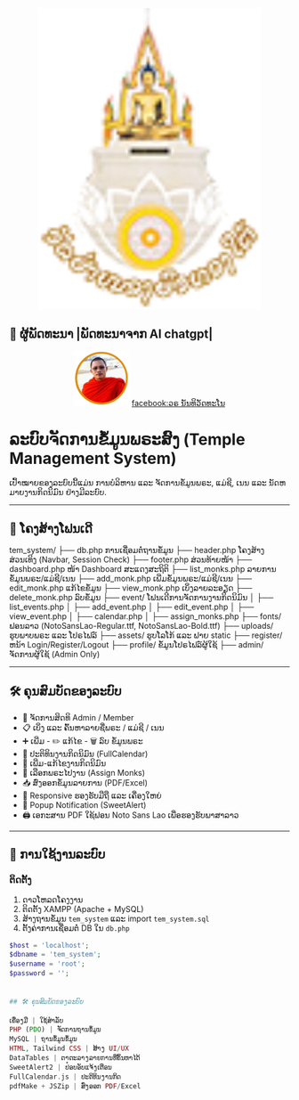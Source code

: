 <p align="center"><a href="https://www.facebook.com/phathasira" target="_blank"><img src="https://github.com/vitkip/tem_system/blob/main/assets/logo.png" width="400" alt=" Logo"></a></p>

## 📂 ຜູ້ພັດທະນາ |ພັດທະນາຈາກ AI chatgpt|
<p align="center">
<img src="https://github.com/vitkip/tem_system/blob/main/uploads/68050fb4eabf0_hasak.png" width="100" style="max-width: 100%; alt="Build Status">
<a href="https://www.facebook.com/phathasira" align="center">facebook:ວຣ ນັນທິວັດທະໂນ</a>
</p>

# ລະບົບຈັດການຂໍ້ມູນພຣະສົງ (Temple Management System)

ເປົ້າໝາຍຂອງລະບົບນີ້ແມ່ນ ການບໍລິຫານ ແລະ ຈັດການຂໍ້ມູນພຣະ, ແມ່ຊີ, ເນນ ແລະ ນັດຫມາຍງານກິດນິມົນ ຢ່າງມີລະບົບ.

---

## 📂 ໂຄງສ້າງໂຟນເດີ

tem_system/ ├── db.php ການເຊື່ອມຕໍ່ຖານຂໍ້ມູນ ├── header.php ໂຄງສ້າງສ່ວນເທິງ (Navbar, Session Check) ├── footer.php ສ່ວນທ້າຍໜ້າ ├── dashboard.php ໜ້າ Dashboard ສະແດງສະຖິຕິ ├── list_monks.php ລາຍການຂໍ້ມູນພຣະ/ແມ່ຊີ/ເນນ ├── add_monk.php ເພີ່ມຂໍ້ມູນພຣະ/ແມ່ຊີ/ເນນ ├── edit_monk.php ແກ້ໄຂຂໍ້ມູນ ├── view_monk.php ເບິ່ງລາຍລະອຽດ ├── delete_monk.php ລົບຂໍ້ມູນ ├── event/ ໂຟນເດີການຈັດການງານກິດນິມົນ │ ├── list_events.php │ ├── add_event.php │ ├── edit_event.php │ ├── view_event.php │ ├── calendar.php │ ├── assign_monks.php ├── fonts/ ຟອນລາວ (NotoSansLao-Regular.ttf, NotoSansLao-Bold.ttf) ├── uploads/ ຮູບພາບພຣະ ແລະ ໂປຣໄຟລ໌ ├── assets/ ຮູບໂລໂກ້ ແລະ ຟາຍ static ├── register/ ຫນ້າ Login/Register/Logout ├── profile/ ຂໍ້ມູນໂປຣໄຟລ໌ຜູ້ໃຊ້ ├── admin/ ຈັດການຜູ້ໃຊ້ (Admin Only)

---

## 🛠️ ຄຸນສົມບັດຂອງລະບົບ

- 🔐 ຈັດການສິດທິ Admin / Member
- 📋 ເບິ່ງ ແລະ ຄົ້ນຫາລາຍຊື່ພຣະ / ແມ່ຊີ / ເນນ
- ➕ ເພີ່ມ - ✏️ ແກ້ໄຂ - 🗑️ ລົບ ຂໍ້ມູນພຣະ
- 📅 ປະຕິທິນງານກິດນິມົນ (FullCalendar)
- 📑 ເພີ່ມ-ແກ້ໄຂງານກິດນິມົນ
- 🔗 ເລືອກພຣະໄປງານ (Assign Monks)
- 📥 ສົ່ງອອກຂໍ້ມູນລາຍການ (PDF/Excel)
- 📱 Responsive ຮອງຮັບມືຖື ແລະ ເຄື່ອງໃຫຍ່
- 🚨 Popup Notification (SweetAlert)
- 🖨️ ເອກະສານ PDF ໃຊ້ຟອນ Noto Sans Lao ເພື່ອຮອງຮັບພາສາລາວ

---

## 🚀 ການໃຊ້ງານລະບົບ

### ຕິດຕັ້ງ
1. ດາວໂຫລດໂຄງງານ
2. ຕິດຕັ້ງ XAMPP (Apache + MySQL)
3. ສ້າງຖານຂໍ້ມູນ `tem_system` ແລະ import `tem_system.sql`
4. ຕັ້ງຄ່າການເຊື່ອມຕໍ່ DB ໃນ `db.php`

```php
$host = 'localhost';
$dbname = 'tem_system';
$username = 'root';
$password = '';


## 🛠️ ຄຸນສົມບັດຂອງລະບົບ

ເຄື່ອງມື | ໃຊ້ສໍາລັບ
PHP (PDO) | ຈັດການຖານຂໍ້ມູນ
MySQL | ຖານຂໍ້ມູນຂໍ້ມູນ
HTML, Tailwind CSS | ສ້າງ UI/UX
DataTables | ຕາຕະລາງລາຍການທີ່ຄົ້ນຫາໄດ້
SweetAlert2 | ປ໋ອບອັບແຈ້ງເຕືອນ
FullCalendar.js | ປະຕິທິນງານກິດ
pdfMake + JSZip | ສົ່ງອອກ PDF/Excel

